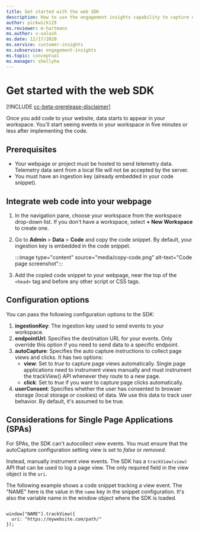 ```yaml
---
title: Get started with the web SDK
description: How to use the engagement insights capability to capture events on your website.
author: pickwick129
ms.reviewer: m-hartmann
ms.author: v-salash
ms.date: 12/17/2020
ms.service: customer-insights
ms.subservice: engagement-insights 
ms.topic: conceptual
ms.manager: shellyha
---
```


# Get started with the web SDK

[!INCLUDE [cc-beta-prerelease-disclaimer](includes/cc-beta-prerelease-disclaimer.md)]

Once you add code to your website, data starts to appear in your workspace. You'll start seeing events in your workspace in five minutes or less after implementing the code.

## Prerequisites

* Your webpage or project must be hosted to send telemetry data. Telemetry data sent from a local file will not be accepted by the server.
* You must have an ingestion key (already embedded in your code snippet).

## Integrate web code into your webpage

1. In the navigation pane, choose your workspace from the workspace drop-down list. If you don't have a workspace, select **+ New Workspace**  to create one.

2. Go to **Admin** > **Data** > **Code**  and copy the code snippet. By default, your ingestion key is embedded in the code snippet.

   :::image type="content" source="media/copy-code.png" alt-text="Code page screenshot":::


3. Add the copied code snippet to your webpage, near the top of the `<head>` tag and before any other script or CSS tags.

## Configuration options

You can pass the following configuration options to the SDK:

1.  **ingestionKey**: The ingestion key used to send events to your workspace.
1. 	**endpointUrl**: Specifies the destination URL for your events. Only override this option if you need to send data to a specific endpoint.
1. 	**autoCapture**: Specifies the auto capture instructions to collect page views and clicks. It has two options:
    - **view**: Set to *true* to capture page views automatically. Single page applications need to instrument views manually and must instrument the trackView() API whenever they route to a new page.
    - **click**: Set to *true* if you want to capture page clicks automatically.
1. **userConsent**: Specifies whether the user has consented to browser storage (local storage or cookies) of data. We use this data to track user behavior. By default, it's assumed to be true.

## Considerations for Single Page Applications (SPAs)

For SPAs, the SDK can't autocollect view events. You must ensure that the autoCapture configuration setting view is set to *false* or *removed*.

Instead, manually instrument view events. The SDK has a `trackView(view)` API that can be used to log a page view. The only required field in the view object is the `uri`.

The following example shows a code snippet tracking a view event. The "NAME" here is the value in the `name` key in the snippet configuration. It's also the variable name in the window object where the SDK is loaded.

```

window["NAME"].trackView({
  uri: "https://mywebsite.com/path/"
});

```
